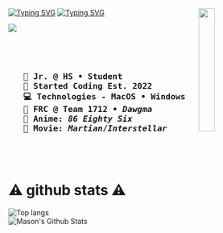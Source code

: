 <!-- <img src="https://github.com/user-attachments/assets/d6b5f074-93ee-4ac4-bc60-99fcf8d3ff0a" width="38.7%" align="right" /> -->
<img src="https://github.com/user-attachments/assets/6f0e7452-0a0f-416e-9377-0df36dea0775" width="25%" align="right" />


<div align="left">
<a href="https://git.io/typing-svg"><img src="https://readme-typing-svg.herokuapp.com?font=Arvo&size=30&duration=3000&pause=1500&color=EAEAEA&background=0A0A0A&center=false&vCenter=true&multiline=true&repeat=false&width=600&height=65&lines=Murf+%7C+%E3%83%9E%E3%83%BC%E3%83%95%E3%82%A3%E3%83%BC" alt="Typing SVG" /></a>
<a href="https://git.io/typing-svg"><img src="https://readme-typing-svg.herokuapp.com?font=Arvo&size=15&duration=4000&pause=1500&color=EAEAEA&background=0A0A0A&center=false&vCenter=true&multiline=true&repeat=false&width=600&height=40&lines=artist+%E3%83%BB+coder+%E3%83%BB+youtuber+amongst+other+things" alt="Typing SVG" /></a>
</div>

[![](https://img.shields.io/badge/linktree-gold?style=for-the-badge&logo=linktree&logoColor=white&labelColor=black)](https://linktr.ee/murfzart)



<h3 align="left">
<br><br>
<pre>
   🏫 Jr. @ HS • Student
   📅 Started Coding Est. 2022 
   💻 Technologies - MacOS • Windows 
   🤖 FRC @ Team 1712 • <i>Dawgma</i>
   🍿 Anime: <i>86 Eighty Six</i>
   🎥 Movie: <i>Martian</i>/<i>Interstellar </i>
</pre>
<br><br>
</h3>

<h1 align="left"><b>⚠️ github stats ⚠️</b></h1>

<div align="left">
<img alt="Top langs" src="https://github-readme-stats.vercel.app/api/top-langs/?username=EmperorMurfy&layout=compact&&langs_count=8"/>
</div>



<div align="left">
<img alt="Mason's Github Stats" src="https://github-readme-stats.vercel.app/api?username=EmperorMurfy&show_icons=true&theme=cobalt"/>
</div>
